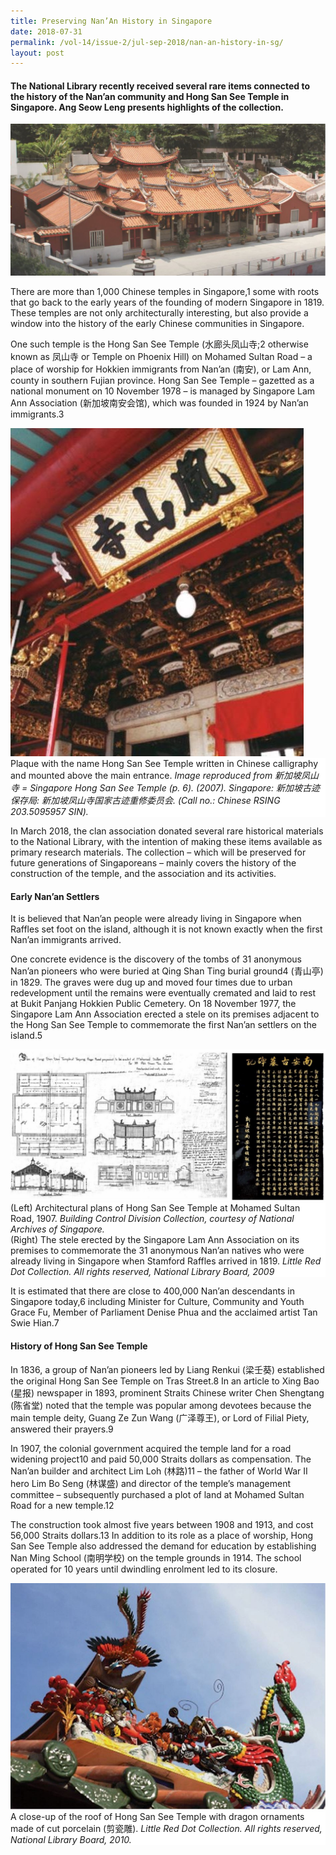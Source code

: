 ```yaml
---
title: Preserving Nan’An History in Singapore
date: 2018-07-31
permalink: /vol-14/issue-2/jul-sep-2018/nan-an-history-in-sg/
layout: post
---
```

#### The National Library recently received several rare items connected to the history of the Nan’an community and Hong San See Temple in Singapore. **Ang Seow Leng** presents highlights of the collection.

<img src="/images/Vol-14-issue-2/preserving-nanan-history-in-sg/Preserving1.JPG">
<div style="background-color: white;"></i></div>

There are more than 1,000 Chinese temples in Singapore,1 some with roots that go back to the early years of the founding of modern Singapore in 1819. These temples are not only architecturally interesting, but also provide a window into the history of the early Chinese communities in Singapore.

One such temple is the Hong San See Temple (水廊头凤山寺;2 otherwise known as 凤山寺 or Temple on Phoenix Hill) on Mohamed Sultan Road – a place of worship for Hokkien immigrants from Nan’an (南安), or Lam Ann, county in southern Fujian province. Hong San See Temple – gazetted as a national monument on 10 November 1978 – is managed by Singapore Lam Ann Association (新加坡南安会馆), which was founded in 1924 by Nan’an immigrants.3

<img src="/images/Vol-14-issue-2/preserving-nanan-history-in-sg/Preserving2.JPG">
<div style="background-color: white;">Plaque with the name Hong San See Temple written in Chinese calligraphy and mounted above the main entrance. <i>Image reproduced from 新加坡凤山寺 = Singapore Hong San See Temple (p. 6). (2007). Singapore: 新加坡古迹保存局: 新加坡凤山寺国家古迹重修委员会. (Call no.: Chinese RSING 203.5095957 SIN).</i></div>

In March 2018, the clan association donated several rare historical materials to the National Library, with the intention of making these items available as primary research materials. The collection – which will be preserved for future generations of Singaporeans – mainly covers the history of the construction of the temple, and the association and its activities.

#### **Early Nan’an Settlers**

It is believed that Nan’an people were already living in Singapore when Raffles set foot on the island, although it is not known exactly when the first Nan’an immigrants arrived.

One concrete evidence is the discovery of the tombs of 31 anonymous Nan’an pioneers who were buried at Qing Shan Ting burial ground4 (青山亭) in 1829. The graves were dug up and moved four times due to urban redevelopment until the remains were eventually cremated and laid to rest at Bukit Panjang Hokkien Public Cemetery. On 18 November 1977, the Singapore Lam Ann Association erected a stele on its premises adjacent to the Hong San See Temple to commemorate the first Nan’an settlers on the island.5

<img src="/images/Vol-14-issue-2/preserving-nanan-history-in-sg/Preserving3.JPG">
<div style="background-color: white;">(Left) Architectural plans of Hong San See Temple at Mohamed Sultan Road, 1907. <i>Building Control Division Collection, courtesy of National Archives of Singapore.</i><br>
(Right) The stele erected by the Singapore Lam Ann Association on its premises to commemorate the 31 anonymous Nan’an natives who were already living in Singapore when Stamford Raffles arrived in 1819. <i>Little Red Dot Collection. All rights reserved, National Library Board, 2009</i></div>

It is estimated that there are close to 400,000 Nan’an descendants in Singapore today,6 including Minister for Culture, Community and Youth Grace Fu, Member of Parliament Denise Phua and the acclaimed artist Tan Swie Hian.7

#### **History of Hong San See Temple**

In 1836, a group of Nan’an pioneers led by Liang Renkui (梁壬葵) established the original Hong San See Temple on Tras Street.8 In an article to Xing Bao (星报) newspaper in 1893, prominent Straits Chinese writer Chen Shengtang (陈省堂) noted that the temple was popular among devotees because the main temple deity, Guang Ze Zun Wang (广泽尊王), or Lord of Filial Piety, answered their prayers.9

In 1907, the colonial government acquired the temple land for a road widening project10 and paid 50,000 Straits dollars as compensation. The Nan’an builder and architect Lim Loh (林路)11 – the father of World War II hero Lim Bo Seng (林谋盛) and director of the temple’s management committee – subsequently purchased a plot of land at Mohamed Sultan Road for a new temple.12

The construction took almost five years between 1908 and 1913, and cost 56,000 Straits dollars.13 In addition to its role as a place of worship, Hong San See Temple also addressed the demand for education by establishing Nan Ming School (南明学校) on the temple grounds in 1914. The school operated for 10 years until dwindling enrolment led to its closure.

<img src="/images/Vol-14-issue-2/preserving-nanan-history-in-sg/Preserving4.JPG">
<div style="background-color: white;"> A close-up of the roof of Hong San See Temple with dragon ornaments made of cut porcelain (剪瓷雕). <i>Little Red Dot Collection. All rights reserved, National Library Board, 2010.</i></div>